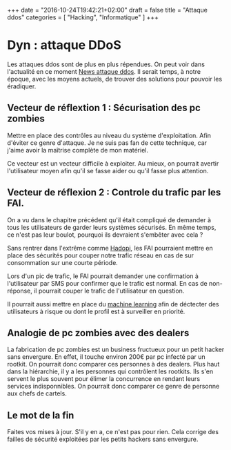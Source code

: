 +++
date = "2016-10-24T19:42:21+02:00"
draft = false
title = "Attaque ddos"
categories = [ "Hacking", "Informatique" ]
+++

# Dyn : attaque DDoS

Les attaques ddos sont de plus en plus répendues.
On peut voir dans l'actualité en ce moment 
[News attaque ddos](http://www.nextinpact.com/news/101871-dyn-on-fait-point-sur-attaque-ddos-qui-a-impactee-nombreux-sites.htm).
Il serait temps, à notre époque, avec les moyens actuels, de trouver des solutions pour pouvoir les éradiquer.

## Vecteur de réflextion 1 : Sécurisation des pc zombies

Mettre en place des contrôles au niveau du système d'exploitation. Afin d'éviter ce genre d'attaque.
Je ne suis pas fan de cette technique, car j'aime avoir la maîtrise complète de mon matériel.

Ce vecteur est un vecteur difficile à exploiter.
Au mieux, on pourrait avertir l'utilisateur moyen afin qu'il se fasse aider ou qu'il fasse plus attention.

## Vecteur de réflexion 2 : Controle du trafic par les FAI.

On a vu dans le chapitre précédent qu'il était compliqué de demander à tous les utilisateurs de garder leurs systèmes sécurisés.
En même temps, ce n'est pas leur boulot, pourquoi ils devraient s'embêter avec cela ?

Sans rentrer dans l'extrême comme [Hadopi](https://www.hadopi.fr), 
les FAI pourraient mettre en place des sécurités pour couper notre trafic réseau en cas de sur consommation sur une courte période.

Lors d'un pic de trafic, le FAI pourrait demander une confirmation à l'utilisateur par SMS pour confirmer que le trafic est normal.
En cas de non-réponse, il pourrait couper le trafic de l'utilisateur en question.

Il pourrait aussi mettre en place du [machine learning](https://fr.wikipedia.org/wiki/Apprentissage_automatique) 
afin de déctecter des utilisateurs à risque ou dont le profil est à surveiller en priorité.

## Analogie de pc zombies avec des dealers

La fabrication de pc zombies est un business fructueux pour un petit hacker sans envergure. 
En effet, il touche environ 200€ par pc infecté par un rootkit. 
On pourrait donc comparer ces personnes à des dealers. 
Plus haut dans la hiérarchie, il y a les personnes qui contrôlent les rootkits. 
Ils s'en servent le plus souvent pour élimer la concurrence en rendant leurs services indisponnibles. 
On pourrait donc comparer ce genre de personne aux chefs de cartels.

## Le mot de la fin

Faites vos mises à jour.
S'il y en a, ce n'est pas pour rien.
Cela corrige des failles de sécurité exploitées par les petits hackers sans envergure.

